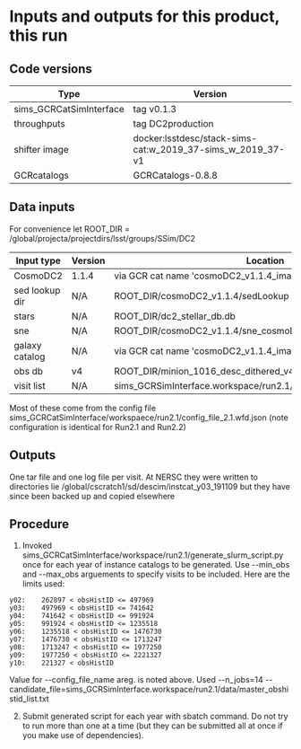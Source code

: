 # Inputs and outputs for this product, this run

## Code versions

| Type                     | Version                                                    |
| ------------------------ | ---------------------------------------------------------- |
| sims_GCRCatSimInterface  | tag v0.1.3                                                 |
| throughputs              | tag DC2production                                          |
| shifter image            | docker:lsstdesc/stack-sims-cat:w_2019_37-sims_w_2019_37-v1 |
| GCRcatalogs              | GCRCatalogs-0.8.8                                          |

## Data inputs
For convenience let ROOT_DIR = /global/projecta/projectdirs/lsst/groups/SSim/DC2

| Input type     | Version  | Location                                               |
| -------------- | -------- | ------------------------------------------------------ | 
| CosmoDC2       |  1.1.4   | via GCR cat name 'cosmoDC2_v1.1.4_image'               |
| sed lookup dir |  N/A     | ROOT_DIR/cosmoDC2_v1.1.4/sedLookup                     |
| stars          |  N/A     | ROOT_DIR/dc2_stellar_db.db                             |
| sne            |  N/A     | ROOT_DIR/cosmoDC2_v1.1.4/sne_cosmoDC2_v1.1.4_MS_DDF.db |
| galaxy catalog |  N/A     | via GCR cat name 'cosmoDC2_v1.1.4_image_addon_knots'   |
| obs db         |  v4      | ROOT_DIR/minion_1016_desc_dithered_v4_sfd.db           |
| visit list     |  N/A     | sims_GCRSimInterface.workspace/run2.1/data/master_obshistid_list.txt |

Most of these come from the config file
sims_GCRCatSimInterface/workspaece/run2.1/config_file_2.1.wfd.json
(note configuration is identical for Run2.1 and Run2.2)


## Outputs

One tar file and one log file per visit.
At NERSC they were written to directories lie
/global/cscratch1/sd/descim/instcat_y03_191109
but they have since been backed up and copied elsewhere


## Procedure

1. Invoked sims_GCRCatSimInterface/workspace/run2.1/generate_slurm_script.py once
   for each year of instance catalogs to be generated.
   Use --min_obs and --max_obs arguements to specify visits to be included. Here are
   the limits used:
 
```y01:    0 <= obsHistID <= 262897
y02:    262897 < obsHistID <= 497969
y03:    497969 < obsHistID <= 741642
y04:    741642 < obsHistID <= 991924
y05:    991924 < obsHistID <= 1235518
y06:    1235518 < obsHistID <= 1476730
y07:    1476730 < obsHistID <= 1713247
y08:    1713247 < obsHistID <= 1977250
y09:    1977250 < obsHistID <= 2221327
y10:    221327 < obsHistID
```

   Value for --config_file_name areg. is noted above.
   Used --n_jobs=14
   --candidate_file=sims_GCRSimInterface.workspace/run2.1/data/master_obshistid_list.txt

2. Submit generated script for each year with sbatch command.  Do not try to run more
than one at a time (but they can be submitted all at once if you make use of
dependencies).


